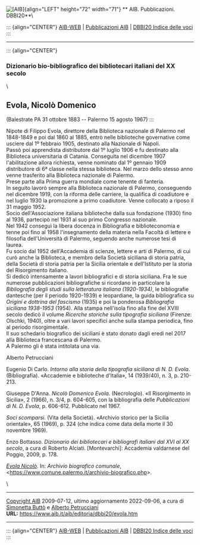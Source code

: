 ![\[AIB\]](/aib/wi/aibv72.gif){align="LEFT" height="72" width="71"}
** AIB. Pubblicazioni. DBBI20**\

::: {align="CENTER"}
[AIB-WEB](/) \| [Pubblicazioni AIB](/pubblicazioni/) \| [DBBI20 Indice
delle voci](dbbi20.htm)
:::

------------------------------------------------------------------------

::: {align="CENTER"}
### Dizionario bio-bibliografico dei bibliotecari italiani del XX secolo

\

## Evola, Nicolò Domenico

(Balestrate PA 31 ottobre 1883 -- Palermo 15 agosto 1967)
:::

Nipote di Filippo Evola, direttore della Biblioteca nazionale di Palermo
nel 1848-1849 e poi dal 1860 al 1885, entrò nelle biblioteche
governative come usciere dal 1º febbraio 1905, destinato alla Nazionale
di Napoli.\
Passò poi apprendista distributore dal 1º luglio 1906 e fu destinato
alla Biblioteca universitaria di Catania. Conseguita nel dicembre 1907
l\'abilitazione allora richiesta, venne nominato dal 1º gennaio 1909
distributore di 6ª classe nella stessa biblioteca. Nel marzo dello
stesso anno venne trasferito alla Biblioteca nazionale di Palermo.\
Prese parte alla Prima guerra mondiale come tenente di fanteria.\
In seguito lavorò sempre alla Biblioteca nazionale di Palermo,
conseguendo nel dicembre 1919, con la riforma delle carriere, la
qualifica di coadiutore e nel luglio 1930 la promozione a primo
coadiutore. Venne collocato a riposo il 31 maggio 1952.\
Socio dell\'Associazione italiana biblioteche dalla sua fondazione
(1930) fino al 1936, partecipò nel 1931 al suo primo Congresso
nazionale.\
Nel 1942 conseguì la libera docenza in Bibliografia e biblioteconomia e
tenne poi fino al 1958 l\'insegnamento della materia nella Facoltà di
lettere e filosofia dell\'Università di Palermo, seguendo anche numerose
tesi di laurea.\
Fu socio dal 1952 dell\'Accademia di scienze, lettere e arti di Palermo,
di cui curò anche la Biblioteca, e membro della Società siciliana di
storia patria, della Società di storia patria per la Sicilia orientale e
dell\'Istituto per la storia del Risorgimento italiano.\
Si dedicò intensamente a lavori bibliografici e di storia siciliana. Fra
le sue numerose pubblicazioni bibliografiche si ricordano in particolare
la *Bibliografia degli studi sulla letteratura italiana (1920-1934)*, le
bibliografie dantesche (per il periodo 1920-1939) e leopardiane, la
guida bibliografica su *Origini e dottrina del fascismo* (1935) e poi la
ponderosa *Bibliografia siciliana 1938-1953* (1954). Alla stampa
nell\'isola fino alla fine del XVIII secolo dedicò il volume *Ricerche
storiche sulla tipografia siciliana* (Firenze: Olschki, 1940), oltre a
vari lavori specifici anche sulla stampa periodica, fino al periodo
risorgimentale.\
Il suo schedario biografico dei siciliani è stato donato dagli eredi nel
2017 alla Biblioteca francescana di Palermo.\
A Palermo gli è stata intitolata una via.

Alberto Petrucciani

Eugenio Di Carlo. *Intorno alla storia della tipografia siciliana di N.
D. Evola*. (Bibliografia). «Accademie e biblioteche d\'Italia», 14
(1939/40), n. 3, p. 210-213.

Giuseppe D\'Anna. *Nicolò Domenico Evola*. (Necrologio). «Il
Risorgimento in Sicilia», 2 (1966), n. 3/4, p. 604-605, con la
bibliografia delle *Pubblicazioni di N. D. Evola*, p. 606-612.
Pubblicato nel 1967.

*Soci scomparsi*. (Vita della Società). «Archivio storico per la Sicilia
orientale», 65 (1969), p. 324 (che indica come data della morte il 30
novembre 1969).

Enzo Bottasso. *Dizionario dei bibliotecari e bibliografi italiani dal
XVI al XX secolo*, a cura di Roberto Alciati. \[Montevarchi\]: Accademia
valdarnese del Poggio, 2009, p. 178.

[*Evola
Nicolò*](https://www.comune.palermo.it/archivio-biografico-consultazione.php?id=912).
In: *Archivio biografico comunale*,
\<<https://www.comune.palermo.it/archivio-biografico.php>\>.

\

------------------------------------------------------------------------

[Copyright AIB](/su-questo-sito/dichiarazione-di-copyright-aib-web/)
2009-07-12, ultimo aggiornamento 2022-09-06, a cura di [Simonetta
Buttò](/aib/redazione3.htm) e [Alberto
Petrucciani](/su-questo-sito/redazione-aib-web/)\
**URL:** https://www.aib.it/aib/editoria/dbbi20/evola.htm

------------------------------------------------------------------------

::: {align="CENTER"}
[AIB-WEB](/) \| [Pubblicazioni AIB](/pubblicazioni/) \| [DBBI20 Indice
delle voci](dbbi20.htm)
:::
